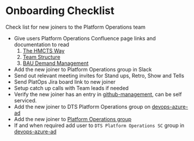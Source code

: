 # Onboarding Checklist

Check list for new joiners to the Platform Operations team

- Give users Platform Operations Confluence page links and documentation to read
    1. [The HMCTS Way](https://hmcts.github.io/#the-hmcts-way)
    2. [Team Structure](https://tools.hmcts.net/confluence/display/DTSPO/Team+Structure)
    3. [BAU Demand Management](https://tools.hmcts.net/confluence/display/DTSPO/Platform+Operations+-+BAU+Demand+Management)
- Add the new joiner to Platform Operations group in Slack
- Send out relevant meeting invites for Stand ups, Retro, Show and Tells
- Send PlatOps Jira board link to new joiner
- Setup catch up calls with Team leads if needed
- Verify the new joiner has an entry in [github-management](https://github.com/hmcts/github-management), can be self serviced.
- Add the new joiner to DTS Platform Operations group on [devops-azure-ad](https://github.com/hmcts/devops-azure-ad)
- Add the new joiner to [Platform Operations group](https://github.com/orgs/hmcts/teams/platform-operations/members)
- If and when required add user to `DTS Platform Operations SC` group in [devops-azure-ad](https://github.com/hmcts/devops-azure-ad)
